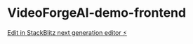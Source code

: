 # VideoForgeAI-demo-frontend

[Edit in StackBlitz next generation editor ⚡️](https://stackblitz.com/~/github.com/yashsham/VideoForgeAI-demo-frontend)